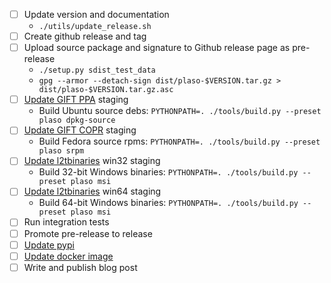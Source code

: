 - [ ] Update version and documentation
  - `./utils/update_release.sh`
- [ ] Create github release and tag
- [ ] Upload source package and signature to Github release page as pre-release
  - `./setup.py sdist_test_data`
  - `gpg --armor --detach-sign dist/plaso-$VERSION.tar.gz > dist/plaso-$VERSION.tar.gz.asc`
- [ ] [Update GIFT PPA](https://github.com/log2timeline/l2tdocs/blob/main/process/GIFT%20PPA.md) staging
  - Build Ubuntu source debs: `PYTHONPATH=. ./tools/build.py --preset plaso dpkg-source`
- [ ] [Update GIFT COPR](https://github.com/log2timeline/l2tdocs/blob/main/process/GIFT%20COPR.md) staging
  - Build Fedora source rpms: `PYTHONPATH=. ./tools/build.py --preset plaso srpm`
- [ ] [Update l2tbinaries](https://github.com/log2timeline/l2tdocs/blob/main/process/l2tbinaries.md) win32 staging
  - Build 32-bit Windows binaries: `PYTHONPATH=. ./tools/build.py --preset plaso msi`
- [ ] [Update l2tbinaries](https://github.com/log2timeline/l2tdocs/blob/main/process/l2tbinaries.md) win64 staging
  - Build 64-bit Windows binaries: `PYTHONPATH=. ./tools/build.py --preset plaso msi`
- [ ] Run integration tests
- [ ] Promote pre-release to release
- [ ] [Update pypi](https://github.com/log2timeline/l2tdocs/blob/main/process/PyPI.md)
- [ ] [Update docker image](https://github.com/log2timeline/l2tdocs/blob/main/process/Maintainers%20guide.md#updating-the-plasos-image-on-dockers-hub-to-the-latest-version-in-ppa)
- [ ] Write and publish blog post

